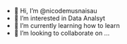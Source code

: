 - 👋 Hi, I’m @nicodemusnaisau
- 👀 I’m interested in Data Analsyt
- 🌱 I’m currently learning how to learn
- 💞️ I’m looking to collaborate on ...
<!---
nicodemusnaisau/nicodemusnaisau is a ✨ special ✨ repository because its `README.md` (this file) appears on your GitHub profile.
You can click the Preview link to take a look at your changes.
--->
